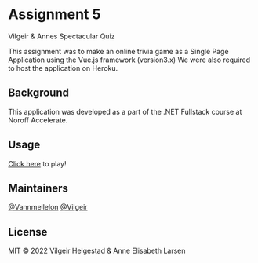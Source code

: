 # Assignment 5


Vilgeir & Annes Spectacular Quiz

This assignment was to make an online trivia game as a Single Page Application using the Vue.js framework (version3.x)
We were also required to host the application on Heroku.
 

## Background


This application was developed as a part of the .NET Fullstack course at Noroff Accelerate.


## Usage


[Click here](https://fathomless-brook-76793.herokuapp.com/) to play!


## Maintainers


[@Vannmellelon](https://github.com/Vannmellelon)
[@Vilgeir](https://github.com/Vilgeir)


## License


MIT © 2022 Vilgeir Helgestad & Anne Elisabeth Larsen

